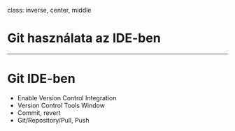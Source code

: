 class: inverse, center, middle



# Git használata az IDE-ben

---

# Git IDE-ben

* Enable Version Control Integration
* Version Control Tools Window
* Commit, revert
* Git/Repository/Pull, Push
